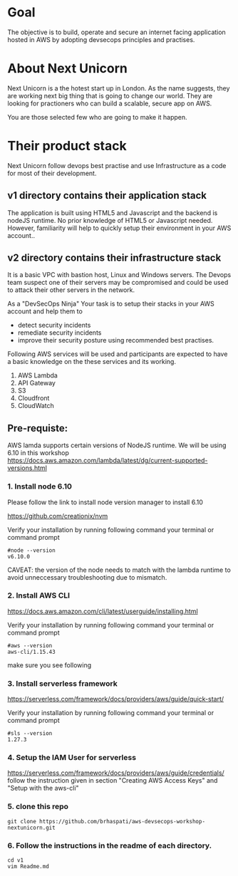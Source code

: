 # Goal
The objective is to build, operate and secure an internet facing application hosted in AWS by adopting devsecops principles and practises.

# About Next Unicorn

Next Unicorn is a the hotest start up in London. As the name suggests, they are working next big thing that is going to change our world. They are looking for practioners who can build a scalable, secure app on AWS.

You are those selected few who are going to make it happen.

# Their product stack

Next Unicorn follow devops best practise and use Infrastructure as a code for most of their development. 

## v1 directory contains their application stack
The application is built using HTML5 and Javascript and the backend is nodeJS runtime. No prior knowledge of HTML5 or Javascript needed. However, familiarity will help to quickly setup their environment in your AWS account..


## v2 directory contains their infrastructure stack
It is a basic VPC with bastion host, Linux and Windows servers. The Devops team suspect one of their servers may be compromised and could be used to attack their other servers in the network. 

As a "DevSecOps Ninja" Your task is to setup their stacks in your AWS account and help them to
- detect security incidents
- remediate security incidents
- improve their security posture using recommended best practises.

Following AWS services will be used and participants are expected to have a basic knowledge on the these services and its working. 
1. AWS Lambda
2. API Gateway
3. S3
4. Cloudfront
5. CloudWatch



## Pre-requiste:

AWS lamda supports certain versions of NodeJS runtime. We will be using 6.10 in this workshop
https://docs.aws.amazon.com/lambda/latest/dg/current-supported-versions.html

### 1. Install node 6.10 

Please follow the link to install node version manager to install 6.10

https://github.com/creationix/nvm

Verify your installation by running following command your terminal or command prompt

```shell
#node --version
v6.10.0
```

CAVEAT: the version of the node needs to match with the lambda runtime to avoid unneccessary troubleshooting due to mismatch.

### 2. Install AWS CLI
https://docs.aws.amazon.com/cli/latest/userguide/installing.html

Verify your installation by running following command your terminal or command prompt
```shell
#aws --version
aws-cli/1.15.43
```

make sure you see following

### 3. Install serverless framework

https://serverless.com/framework/docs/providers/aws/guide/quick-start/

Verify your installation by running following command your terminal or command prompt

```shell
#sls --version
1.27.3
```

### 4. Setup the IAM User for serverless


https://serverless.com/framework/docs/providers/aws/guide/credentials/
follow the instruction given in section "Creating AWS Access Keys" and "Setup with the aws-cli"


### 5. clone this repo

```shell
git clone https://github.com/brhaspati/aws-devsecops-workshop-nextunicorn.git
```

### 6. Follow the instructions in the readme of each directory.

```shell
cd v1
vim Readme.md
```
